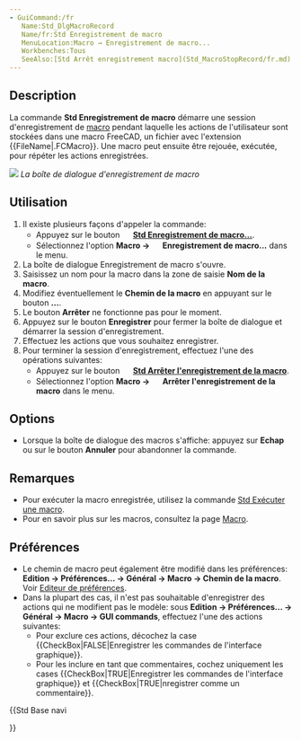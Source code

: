 ```yaml
---
- GuiCommand:/fr
   Name:Std_DlgMacroRecord
   Name/fr:Std Enregistrement de macro
   MenuLocation:Macro → Enregistrement de macro...
   Workbenches:Tous
   SeeAlso:[Std Arrêt enregistrement macro](Std_MacroStopRecord/fr.md)
---
```


## Description

La commande **Std Enregistrement de macro** démarre une session d\'enregistrement de [macro](Macros/fr.md) pendant laquelle les actions de l\'utilisateur sont stockées dans une macro FreeCAD, un fichier avec l\'extension {{FileName|.FCMacro}}. Une macro peut ensuite être rejouée, exécutée, pour répéter les actions enregistrées.

![](images/Std_DlgMacroRecord_dialog.png ) *La boîte de dialogue d'enregistrement de macro*

## Utilisation

1.  Il existe plusieurs façons d\'appeler la commande:
    -   Appuyez sur le bouton **<img src="images/Std_DlgMacroRecord.svg" width=16px> [Std Enregistrement de macro...](Std_DlgMacroRecord/fr.md)**.
    -   Sélectionnez l\'option **Macro → <img src="images/Std_DlgMacroRecord.svg" width=16px> Enregistrement de macro...** dans le menu.
2.  La boîte de dialogue Enregistrement de macro s\'ouvre.
3.  Saisissez un nom pour la macro dans la zone de saisie **Nom de la macro**.
4.  Modifiez éventuellement le **Chemin de la macro** en appuyant sur le bouton **...**.
5.  Le bouton **Arrêter** ne fonctionne pas pour le moment.
6.  Appuyez sur le bouton **Enregistrer** pour fermer la boîte de dialogue et démarrer la session d\'enregistrement.
7.  Effectuez les actions que vous souhaitez enregistrer.
8.  Pour terminer la session d\'enregistrement, effectuez l\'une des opérations suivantes:
    -   Appuyez sur le bouton **<img src="images/Std_MacroStopRecord.svg" width=16px> [Std Arrêter l'enregistrement de la macro](Std_MacroStopRecord/fr.md)**.
    -   Sélectionnez l\'option **Macro → <img src="images/Std_MacroStopRecord.svg" width=16px> Arrêter l'enregistrement de la macro** dans le menu.

## Options

-   Lorsque la boîte de dialogue des macros s\'affiche: appuyez sur **Echap** ou sur le bouton **Annuler** pour abandonner la commande.

## Remarques

-   Pour exécuter la macro enregistrée, utilisez la commande [Std Exécuter une macro](Std_DlgMacroExecute/fr.md).
-   Pour en savoir plus sur les macros, consultez la page [Macro](Macros/fr.md).

## Préférences

-   Le chemin de macro peut également être modifié dans les préférences: **Edition → Préférences... → Général → Macro → Chemin de la macro**. Voir [Editeur de préférences](Preferences_Editor/fr#Macro.md).
-   Dans la plupart des cas, il n\'est pas souhaitable d\'enregistrer des actions qui ne modifient pas le modèle: sous **Edition → Préférences... → Général → Macro → GUI commands**, effectuez l\'une des actions suivantes:
    -   Pour exclure ces actions, décochez la case {{CheckBox|FALSE|Enregistrer les commandes de l'interface graphique}}.
    -   Pour les inclure en tant que commentaires, cochez uniquement les cases {{CheckBox|TRUE|Enregistrer les commandes de l'interface graphique}} et {{CheckBox|TRUE|nregistrer comme un commentaire}}.





{{Std Base navi

}}  
